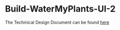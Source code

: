 # Build-WaterMyPlants-UI-2
The Techinical Design Document can be found [here](https://docs.google.com/document/d/1FAyLaWWjvthPrlgIjr8PdfB98Gg199KdGMB_t9B6cFE/edit?usp=sharing)
